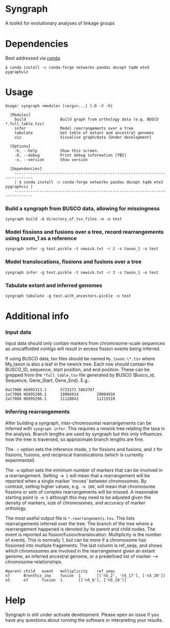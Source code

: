 # Syngraph
A toolkit for evolutionary analyses of linkage groups

# Dependencies
Best addressed via [conda](https://docs.conda.io/en/latest/miniconda.html)

```
$ conda install -c conda-forge networkx pandas docopt tqdm ete3 pygraphviz
```

# Usage
```
Usage: syngraph <module> [<args>...] [-D -V -h]

  [Modules]
    build               Build graph from orthology data (e.g. BUSCO *.full_table.tsv)
    infer               Model rearrangements over a tree
    tabulate            Get table of extant and ancestral genomes
    viz                 Visualise graph/data [Under development]
    
  [Options]
    -h, --help          Show this screen.
    -D, --debug         Print debug information [TBI]
    -v, --version       Show version

  [Dependencies] 
    ------------------------------------------------------------------------------
    | $ conda install -c conda-forge networkx pandas docopt tqdm ete3 pygraphviz |
    ------------------------------------------------------------------------------
```

### Build a syngraph from BUSCO data, allowing for missingness
```
syngraph build -d directory_of_tsv_files -m -o test
```

### Model fissions and fusions over a tree, record rearrangements using taxon_1 as a reference
```
syngraph infer -g test.pickle -t newick.txt -r 2 -s taxon_1 -o test
```

### Model translocations, fissions and fusions over a tree
```
syngraph infer -g test.pickle -t newick.txt -r 3 -s taxon_1 -o test
```

### Tabulate extant and inferred genomes
```
syngraph tabulate -g test.with_ancestors.pickle -o test
```

# Additional info

### Input data

Input data should only contain markers from chromosome-scale sequences as unscaffolded contigs will result in excess fission events being inferred.

If using BUSCO data, tsv files should be named `My_taxon.\*.tsv` where My_taxon is also a leaf in the newick tree. Each row should contain the BUSCO_ID, sequence, start position, and end position. These can be grepped from the `*full_table.tsv` file generated by BUSCO (Busco_id, Sequence, Gene_Start, Gene_End). E.g.:
```
0at7088 HG995313.1      5723272 5863707
1at7088 HG995286.1      19966914        20084934
2at7088 HG995296.1      11128843        11215510
```

### Inferring rearrangements

After building a syngraph, inter-chromosomal rearrangements can be inferred with `syngraph infer`. This requires a newick tree relating the taxa in the analysis. Branch lengths are used by syngraph but this only influences how the tree is traversed, so approximate branch lengths are fine.  

The `-r` option sets the inference mode, `2` for fissions and fusions, and `3` for fissions, fusions, and reciprocal translocations (which is currently experimental).

The `-m` option sets the minimum number of markers that can be involved in a rearrangement. Setting `-m 1` will mean that a rearrangement will be reported when a single marker 'moves' between chromosomes. By contrast, setting higher values, e.g. `-m 100`, will mean that chromosome fissions or sets of complex rearrangements will be missed. A reasonable starting point is `-m 5` although this may need to be adjusted given the density of markers, size of chromosomes, and accuracy of marker orthology.

The most useful output file is `*.rearrangements.tsv`. This lists rearrangements inferred over the tree. The branch of the tree where a rearrangement happened is denoted by its parent and child nodes. The event is reported as fission/fusion/translocation. Multiplicity is the number of events. This is normally 1, but can be more if a chromosome has fissioned into mutliple fragements. The last column is ref_seqs, and shows which chromosomes are involved in the rearrangement given an extant genome, an inferred ancestral genome, or a predefined list of marker --> chromosome relationships.
```
#parent child   event   multiplicity    ref_seqs
n7      Brenthis_ino    fusion  1       [['n5_2', 'n5_17'], ['n5_20']]
n5      n7      fusion  1       [['n5_6'], ['n5_19']]
```

# Help

Syngraph is still under activate development. Please open an issue if you have any questions about running the software or interpreting your results.
